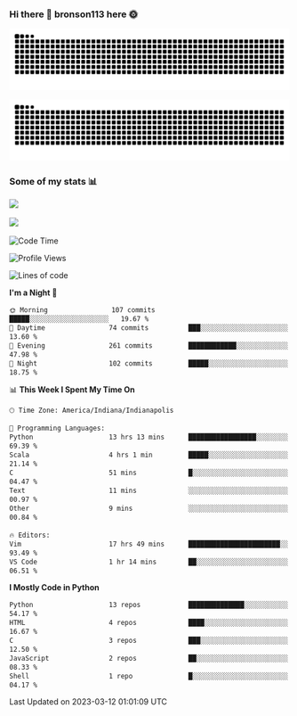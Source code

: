### Hi there 👋 bronson113 here 🌞
<div align="center">

![GitHub Snake Light](https://raw.githubusercontent.com/bronson113/bronson113/snake/github-snake.svg#gh-light-mode-only)

![GitHub Snake dark](https://raw.githubusercontent.com/bronson113/bronson113/snake/github-snake-dark.svg#gh-dark-mode-only)

</div>

### Some of my stats 📊
![](https://github-readme-stats-sigma-five.vercel.app/api?username=bronson113&theme=transparent&show_icons=true)

![](https://github-readme-stats-sigma-five.vercel.app/api/top-langs/?username=bronson113&theme=transparent&layout=compact&card_width=445)



<!--START_SECTION:waka-->
![Code Time](http://img.shields.io/badge/Code%20Time-113%20hrs%2018%20mins-blue)

![Profile Views](http://img.shields.io/badge/Profile%20Views-0-blue)

![Lines of code](https://img.shields.io/badge/From%20Hello%20World%20I%27ve%20Written-263.0%20thousand%20lines%20of%20code-blue)

**I'm a Night 🦉** 

```text
🌞 Morning                107 commits         █████░░░░░░░░░░░░░░░░░░░░   19.67 % 
🌆 Daytime                74 commits          ███░░░░░░░░░░░░░░░░░░░░░░   13.60 % 
🌃 Evening                261 commits         ████████████░░░░░░░░░░░░░   47.98 % 
🌙 Night                  102 commits         █████░░░░░░░░░░░░░░░░░░░░   18.75 % 
```


📊 **This Week I Spent My Time On** 

```text
🕑︎ Time Zone: America/Indiana/Indianapolis

💬 Programming Languages: 
Python                   13 hrs 13 mins      █████████████████░░░░░░░░   69.39 % 
Scala                    4 hrs 1 min         █████░░░░░░░░░░░░░░░░░░░░   21.14 % 
C                        51 mins             █░░░░░░░░░░░░░░░░░░░░░░░░   04.47 % 
Text                     11 mins             ░░░░░░░░░░░░░░░░░░░░░░░░░   00.97 % 
Other                    9 mins              ░░░░░░░░░░░░░░░░░░░░░░░░░   00.84 % 

🔥 Editors: 
Vim                      17 hrs 49 mins      ███████████████████████░░   93.49 % 
VS Code                  1 hr 14 mins        ██░░░░░░░░░░░░░░░░░░░░░░░   06.51 % 
```

**I Mostly Code in Python** 

```text
Python                   13 repos            ██████████████░░░░░░░░░░░   54.17 % 
HTML                     4 repos             ████░░░░░░░░░░░░░░░░░░░░░   16.67 % 
C                        3 repos             ███░░░░░░░░░░░░░░░░░░░░░░   12.50 % 
JavaScript               2 repos             ██░░░░░░░░░░░░░░░░░░░░░░░   08.33 % 
Shell                    1 repo              █░░░░░░░░░░░░░░░░░░░░░░░░   04.17 % 
```




 Last Updated on 2023-03-12 01:01:09 UTC
<!--END_SECTION:waka-->

